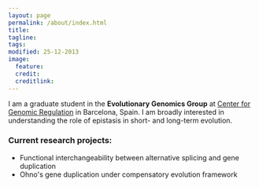 ```yaml
---
layout: page
permalink: /about/index.html
title: 
tagline: 
tags: 
modified: 25-12-2013
image:
  feature: 
  credit: 
  creditlink: 
---
```


I am a graduate student in the **Evolutionary Genomics Group** at [Center for Genomic Regulation](www.crg.eu) in Barcelona, Spain. I am broadly interested in understanding the role of epistasis in short- and long-term evolution. 

### Current research projects:

* Functional interchangeability between alternative splicing and gene duplication
* Ohno's gene duplication under compensatory evolution framework
